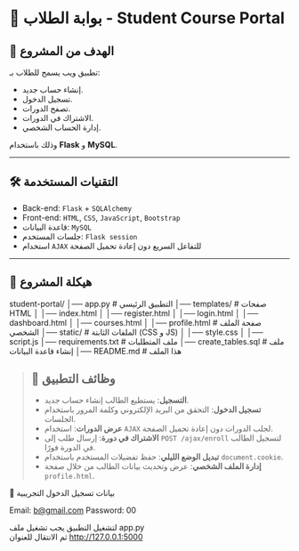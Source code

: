 # 📘 بوابة الطلاب - Student Course Portal

## 🎯 الهدف من المشروع

تطبيق ويب يسمح للطلاب بـ:

- إنشاء حساب جديد.
- تسجيل الدخول.
- تصفح الدورات.
- الاشتراك في الدورات.
- إدارة الحساب الشخصي.

وذلك باستخدام **Flask** و **MySQL**.

---

## 🛠️ التقنيات المستخدمة

- Back-end: `Flask` + `SQLAlchemy`
- Front-end: `HTML`, `CSS`, `JavaScript`, `Bootstrap`
- قاعدة البيانات: `MySQL`
- جلسات المستخدم: `Flask session`
- استخدام `AJAX` للتفاعل السريع دون إعادة تحميل الصفحة

---

## 📂 هيكلة المشروع


student-portal/
│── app.py              # التطبيق الرئيسي
│── templates/          # صفحات HTML
│   │── index.html
│   │── register.html
│   │── login.html
│   │── dashboard.html
│   │── courses.html
│   │── profile.html     # صفحة الملف الشخصي
│── static/             # الملفات الثابتة (CSS و JS)
│   │── style.css
│   │── script.js
│── requirements.txt    # ملف المتطلبات
│── create_tables.sql   # ملف إنشاء قاعدة البيانات
│── README.md           # هذا الملف

> ## 📌 وظائف التطبيق
>
> - **التسجيل**: يستطيع الطالب إنشاء حساب جديد.  
> - **تسجيل الدخول**: التحقق من البريد الإلكتروني وكلمة المرور باستخدام الجلسات.  
> - **عرض الدورات**: استخدام `AJAX` لجلب الدورات دون إعادة تحميل الصفحة.  
> - **الاشتراك في دورة**: إرسال طلب إلى `POST /ajax/enroll` لتسجيل الطالب في الدورة فورًا.  
> - **تبديل الوضع الليلي**: حفظ تفضيلات المستخدم باستخدام `document.cookie`.  
> - **إدارة الملف الشخصي**: عرض وتحديث بيانات الطالب من خلال صفحة `profile.html`.


🧪 بيانات تسجيل الدخول التجريبية

Email: b@gmail.com
Password: 00

لتشغيل التطبيق يجب تشغيل ملف app.py  
ثم الانتقال للعنوان http://127.0.0.1:5000

